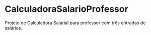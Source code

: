 # CalculadoraSalarioProfessor
Projeto de Calculadora Salarial para professor com três entradas de salários. 
